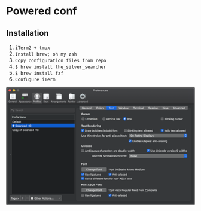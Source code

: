 Powered conf
=======

## Installation

1. `iTerm2 + tmux`
1. `Install brew; oh my zsh`
2. `Copy configuration files from repo`
3. `$ brew install the_silver_searcher`
3. `$ brew install fzf`
4. `Confugure iTerm`


![Settings](./iterm_conf.png)
